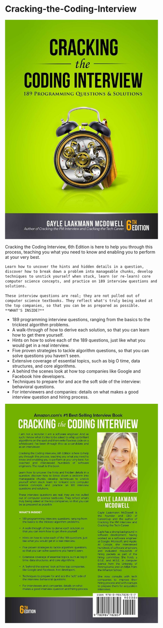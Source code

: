 # Cracking-the-Coding-Interview

<p align="center">
  <img src="Book/front.jpg">
</p>

Cracking the Coding Interview, 6th Edition is here to help you through this process, teaching you what you need to know and enabling you to perform at your very best.

	Learn how to uncover the hints and hidden details in a question, discover how to break down a problem into manageable chunks, develop techniques to unstick yourself when stuck, learn (or re-learn) core computer science concepts, and practice on 189 interview questions and solutions.

	These interview questions are real; they are not pulled out of computer science textbooks. They reflect what's truly being asked at the top companies, so that you can be as prepared as possible. **WHAT'S INSIDE?**


* 189 programming interview questions, ranging from the basics to the trickiest algorithm problems.
* A walk-through of how to derive each solution, so that you can learn how to get there yourself.
* Hints on how to solve each of the 189 questions, just like what you would get in a real interview.
* Five proven strategies to tackle algorithm questions, so that you can solve questions you haven't seen.
* Extensive coverage of essential topics, such as big O time, data structures, and core algorithms.
* A behind the scenes look at how top companies like Google and Facebook hire developers.
* Techniques to prepare for and ace the soft side of the interview: behavioral questions.
* For interviewers and companies: details on what makes a good interview question and hiring process.

<p align="center">
  <img src="Book/back.jpg">
</p>


